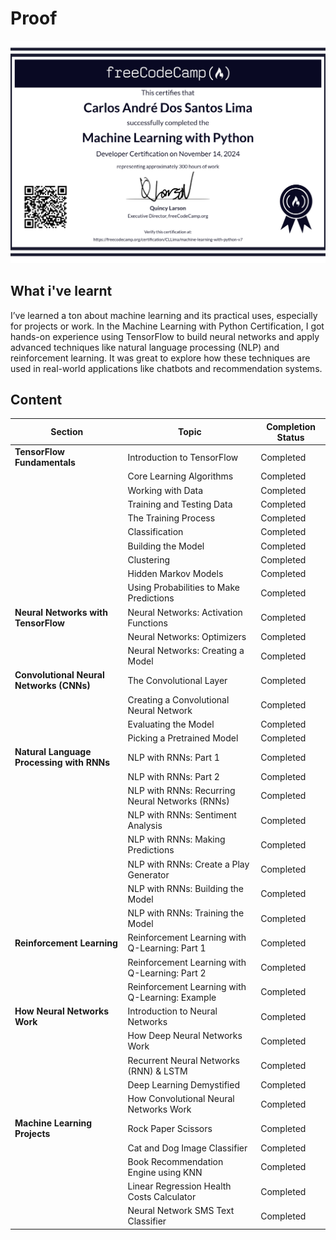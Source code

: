 # Proof
![](https://github.com/CllsPy/FreeCodeCamp/blob/main/1_MachineLearningWithPython/cert.jpg)

## What i've learnt
I’ve learned a ton about machine learning and its practical uses, especially for projects or work. In the Machine Learning with Python Certification, I got hands-on experience using TensorFlow to build neural networks and apply advanced techniques like natural language processing (NLP) and reinforcement learning. It was great to explore how these techniques are used in real-world applications like chatbots and recommendation systems.

## Content

| **Section**                                   | **Topic**                                        | **Completion Status** |
|-----------------------------------------------|--------------------------------------------------|-----------------------|
| **TensorFlow Fundamentals**                   | Introduction to TensorFlow                       | Completed             |
|                                               | Core Learning Algorithms                         | Completed             |
|                                               | Working with Data                                | Completed             |
|                                               | Training and Testing Data                        | Completed             |
|                                               | The Training Process                             | Completed             |
|                                               | Classification                                    | Completed             |
|                                               | Building the Model                               | Completed             |
|                                               | Clustering                                       | Completed             |
|                                               | Hidden Markov Models                             | Completed             |
|                                               | Using Probabilities to Make Predictions          | Completed             |
| **Neural Networks with TensorFlow**           | Neural Networks: Activation Functions            | Completed             |
|                                               | Neural Networks: Optimizers                      | Completed             |
|                                               | Neural Networks: Creating a Model                | Completed             |
| **Convolutional Neural Networks (CNNs)**      | The Convolutional Layer                          | Completed             |
|                                               | Creating a Convolutional Neural Network          | Completed             |
|                                               | Evaluating the Model                             | Completed             |
|                                               | Picking a Pretrained Model                       | Completed             |
| **Natural Language Processing with RNNs**     | NLP with RNNs: Part 1                            | Completed             |
|                                               | NLP with RNNs: Part 2                            | Completed             |
|                                               | NLP with RNNs: Recurring Neural Networks (RNNs)  | Completed             |
|                                               | NLP with RNNs: Sentiment Analysis                | Completed             |
|                                               | NLP with RNNs: Making Predictions                | Completed             |
|                                               | NLP with RNNs: Create a Play Generator           | Completed             |
|                                               | NLP with RNNs: Building the Model                | Completed             |
|                                               | NLP with RNNs: Training the Model                | Completed             |
| **Reinforcement Learning**                    | Reinforcement Learning with Q-Learning: Part 1    | Completed             |
|                                               | Reinforcement Learning with Q-Learning: Part 2    | Completed             |
|                                               | Reinforcement Learning with Q-Learning: Example  | Completed             |
| **How Neural Networks Work**                  | Introduction to Neural Networks                  | Completed             |
|                                               | How Deep Neural Networks Work                    | Completed             |
|                                               | Recurrent Neural Networks (RNN) & LSTM            | Completed             |
|                                               | Deep Learning Demystified                        | Completed             |
|                                               | How Convolutional Neural Networks Work           | Completed             |
| **Machine Learning Projects**                 | Rock Paper Scissors                               | Completed             |
|                                               | Cat and Dog Image Classifier                      | Completed             |
|                                               | Book Recommendation Engine using KNN              | Completed             |
|                                               | Linear Regression Health Costs Calculator         | Completed             |
|                                               | Neural Network SMS Text Classifier                | Completed             |

